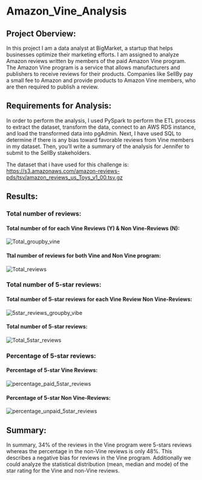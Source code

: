 # Amazon_Vine_Analysis

## Project Oberview:
In this project I am a data analyst at BigMarket, a startup that helps businesses optimize their marketing efforts. I am assigned to analyze Amazon reviews written by members of the paid Amazon Vine program. The Amazon Vine program is a service that allows manufacturers and publishers to receive reviews for their products. Companies like SellBy pay a small fee to Amazon and provide products to Amazon Vine members, who are then required to publish a review.

## Requirements for Analysis:
In order to perform the analysis, I used PySpark to perform the ETL process to extract the dataset, transform the data, connect to an AWS RDS instance, and load the transformed data into pgAdmin. Next, I have used SQL to determine if there is any bias toward favorable reviews from Vine members in my dataset. Then, you’ll write a summary of the analysis for Jennifer to submit to the SellBy stakeholders.

The dataset that i have used for this challenge is:
https://s3.amazonaws.com/amazon-reviews-pds/tsv/amazon_reviews_us_Toys_v1_00.tsv.gz

## Results:

### Total number of reviews:

#### Total number of for each Vine Reviews (Y) & Non Vine-Reviews (N):

![Total_groupby_vine](https://user-images.githubusercontent.com/88908758/145713824-b8c9c73b-b8e9-4d69-9868-175ebaf7ba6e.PNG)

#### Ttal number of reviews for both Vine and Non Vine program:

![Total_reviews](https://user-images.githubusercontent.com/88908758/145713531-90bdd4d2-5e60-4538-b352-aba6cf72d1c2.PNG)


### Total number of 5-star reviews:

#### Total number of 5-star reviews for each Vine Review Non Vine-Reviews:

![5star_reviews_groupby_vibe](https://user-images.githubusercontent.com/88908758/145713569-4e50d883-c045-4c6b-a0a7-77d998d0b767.PNG)

#### Total number of 5-star reviews:

![Total_5star_reviews](https://user-images.githubusercontent.com/88908758/145713631-146e4536-0907-4c35-945f-94e153f004e2.PNG)

### Percentage of 5-star reviews:

#### Percentage of 5-star Vine Reviews:

![percentage_paid_5star_reviews](https://user-images.githubusercontent.com/88908758/145713671-e5f6fd93-6546-45c4-a5ee-656f9d600548.PNG)

#### Percentage of 5-star Non Vine-Reviews:

![percentage_unpaid_5star_reviews](https://user-images.githubusercontent.com/88908758/145713677-b40e4b21-9d06-439c-9ebe-65fe39e06bb9.PNG)

## Summary:
In summary, 34% of the reviews in the Vine program were 5-stars reviews whereas the percentage in the non-Vine reviews is only 48%. This describes a negative bias for reviews in the Vine program.
Additionally we could analyze the statistical distribution (mean, median and mode) of the star rating for the Vine and non-Vine reviews.

